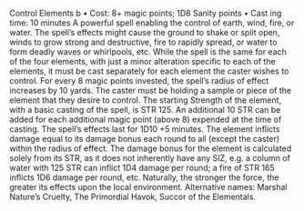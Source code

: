 Control Elements b
• Cost:  8+ magic points; 1D8 Sanity points
•
 Cast
ing time: 10 minutes
A powerful spell enabling the control of earth, wind, fire, or 
water. The spell’s effects might cause the ground to shake or 
split open, winds to grow strong and destructive, fire to rapidly 
spread, or water to form deadly waves or whirlpools, etc.
While the spell is the same for each of the four 
elements, with just a minor alteration specific to each of 
the elements, it must be cast separately for each element 
the caster wishes to control. 
For every 8 magic points invested, the spell’s radius of 
effect increases by 10 yards. The caster must be holding a 
sample or piece of the element that they desire to control. The starting Strength of the element, with a basic casting of 
the spell, is STR 125. An additional 10 STR can be added 
for each additional magic point (above 8) expended at the 
time of casting. The spell’s effects last for 1D10 +5 minutes.
The element inflicts damage equal to its damage bonus each 
round to all (except the caster) within the radius of effect. The 
damage bonus for the element is calculated solely from its STR, 
as it does not inherently have any SIZ, e.g. a column of water 
with 125 STR can inflict 1D4 damage per round; a fire of STR 
165 inflicts 1D6 damage per round, etc. Naturally, the stronger 
the force, the greater its effects upon the local environment.
Alternative names: Marshal Nature’s Cruelty, The 
Primordial Havok, Succor of the Elementals.

